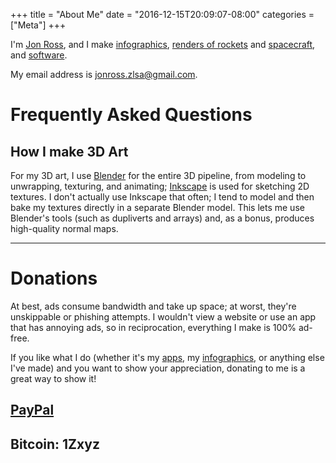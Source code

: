 +++
title = "About Me"
date = "2016-12-15T20:09:07-08:00"
categories = ["Meta"]
+++

I'm [Jon Ross](/contact/), and I make
[infographics](/infographic/),
[renders of rockets](/img/post/spacex/fh-launch.jpg) and
[spacecraft](/img/post/spacex/red-dragon-landing.jpg), and
[software](http://github.com/zlsa/).

My email address is [jonross.zlsa@gmail.com](mailto:jonross.zlsa@gmail.com).

<!--more-->

# Frequently Asked Questions

## How I make 3D Art

For my 3D art, I use [Blender](http://blender.org/) for the entire 3D
pipeline, from modeling to unwrapping, texturing, and animating;
[Inkscape](http://inkscape.org/) is used for sketching 2D textures. I
don't actually use Inkscape that often; I tend to model and then bake
my textures directly in a separate Blender model. This lets me use
Blender's tools (such as dupliverts and arrays) and, as a bonus,
produces high-quality normal maps.

---

# Donations

At best, ads consume bandwidth and take up space; at worst, they're
unskippable or phishing attempts. I wouldn't view a website or use an
app that has annoying ads, so in reciprocation, everything I make is
100% ad-free.

If you like what I do (whether it's my [apps](/app/), my
[infographics](/infographic/), or anything else I've made) and you
want to show your appreciation, donating to me is a great way to show
it!

## [PayPal](https://www.paypal.com/cgi-bin/webscr?cmd=_donations&business=jonross%2ezlsa%40gmail%2ecom&lc=US&item_name=ZLSA%20Design&no_note=0&currency_code=USD)

## Bitcoin: 1Zxyz

